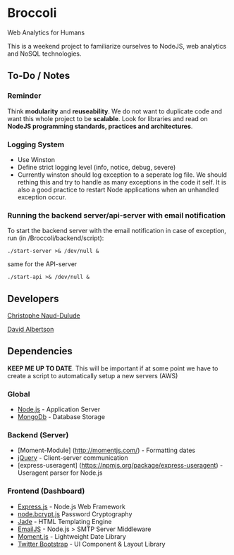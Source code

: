 Broccoli
========
Web Analytics for Humans

This is a weekend project to familiarize ourselves to NodeJS, web analytics and NoSQL technologies.

To-Do / Notes
-------------
### Reminder
Think **modularity** and **reuseability**. We do not want to duplicate code and want this whole project to be **scalable**. 
Look for libraries and read on **NodeJS programming standards, practices and architectures**. 

### Logging System
* Use Winston
* Define strict logging level (info, notice, debug, severe)
* Currently winston should log exception to a seperate log file. We should rething this and try to handle as many exceptions in the code it self. It is also a good practice to restart Node applications when an unhandled exception occur. 

### Running the backend server/api-server with email notification
To start the backend server with the email notification in case of exception, run (in /Broccoli/backend/script):

    ./start-server >& /dev/null &

same for the API-server

    ./start-api >& /dev/null &

Developers
---------
[Christophe Naud-Dulude](https://github.com/Chris911)

[David Albertson](https://github.com/Diastro)


Dependencies
------------
**KEEP ME UP TO DATE**. This will be important if at some point we have to create a script to automatically setup a new servers (AWS)

### Global
* [Node.js](http://nodejs.org/) - Application Server
* [MongoDb](http://www.mongodb.org/) - Database Storage

### Backend (Server)
* [Moment-Module] (http://momentjs.com/) - Formatting dates
* [jQuery](http://jquery.org/) - Client-server communication
* [express-useragent] (https://npmjs.org/package/express-useragent) - Useragent parser for Node.js

### Frontend (Dashboard)
* [Express.js](http://expressjs.com/) - Node.js Web Framework
* [node.bcrypt.js](https://github.com/ncb000gt/node.bcrypt.js/) Password Cryptography
* [Jade](http://jade-lang.com/) - HTML Templating Engine
* [EmailJS](http://github.com/eleith/emailjs) - Node.js > SMTP Server Middleware
* [Moment.js](http://momentjs.com/) - Lightweight Date Library
* [Twitter Bootstrap](http://twitter.github.com/bootstrap/) - UI Component & Layout Library
